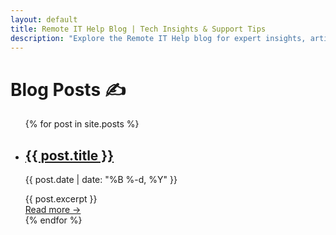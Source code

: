 ```yaml
---
layout: default
title: Remote IT Help Blog | Tech Insights & Support Tips 
description: "Explore the Remote IT Help blog for expert insights, articles, and troubleshooting tips on macOS, iOS, DNS, email security, DMARC, and cybersecurity best practices."
---
```


# Blog Posts ✍️

<ul class="post-list">
  {% for post in site.posts %}
    <li>
      <h2>
        <a href="{{ post.url | relative_url }}">{{ post.title }}</a>
      </h2>
      <p class="post-meta">
        <time datetime="{{ post.date | date_to_xmlschema }}">{{ post.date | date: "%B %-d, %Y" }}</time>
      </p>
      <div class="post-excerpt">
        {{ post.excerpt }}
      </div>
      <a href="{{ post.url | relative_url }}" class="read-more">Read more &rarr;</a>
    </li>
  {% endfor %}
</ul>
